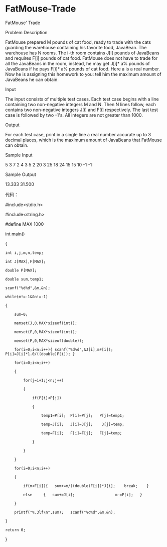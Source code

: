 # FatMouse-Trade

FatMouse' Trade

Problem Description

FatMouse prepared M pounds of cat food, ready to trade with the cats guarding the warehouse containing his favorite food, JavaBean.
The warehouse has N rooms. The i-th room contains J[i] pounds of JavaBeans and requires F[i] pounds of cat food. FatMouse does not have to trade for all the JavaBeans in the room, instead, he may get J[i]* a% pounds of JavaBeans if he pays F[i]* a% pounds of cat food. Here a is a real number. Now he is assigning this homework to you: tell him the maximum amount of JavaBeans he can obtain.


Input

The input consists of multiple test cases. Each test case begins with a line containing two non-negative integers M and N. Then N lines follow, each contains two non-negative integers J[i] and F[i] respectively. The last test case is followed by two -1's. All integers are not greater than 1000.


Output

For each test case, print in a single line a real number accurate up to 3 decimal places, which is the maximum amount of JavaBeans that FatMouse can obtain.


Sample Input

5 3 7 2 4 3 5 2 20 3 25 18 24 15 15 10 -1 -1


Sample Output

13.333 31.500

代码：

#include<stdio.h>

#include<string.h>

#define MAX 1000

int main()

{

    int i,j,m,n,temp;
    
    int J[MAX],F[MAX];
    
    double P[MAX];
    
    double sum,temp1;
    
    scanf("%d%d",&m,&n);
    
    while(m!=-1&&n!=-1)
    
    {
   
        sum=0;
        
        memset(J,0,MAX*sizeof(int));
        
        memset(F,0,MAX*sizeof(int));
        
        memset(P,0,MAX*sizeof(double));
        
        for(i=0;i<n;i++){ scanf("%d%d",&J[i],&F[i]);   P[i]=J[i]*1.0/((double)F[i]); }    
        
        for(i=0;i<n;i++)        
        
        {
        
            for(j=i+1;j<n;j++)
            
            {
            
                if(P[i]<P[j])
                
                {
                
                    temp1=P[i];  P[i]=P[j];   P[j]=temp1;
                    
                    temp=J[i];   J[i]=J[j];    J[j]=temp;
                    
                    temp=F[i];   F[i]=F[j];   F[j]=temp;
                    
                }
                
            }
            
        }
        
        for(i=0;i<n;i++)
        
        {
        
            if(m<F[i]){   sum+=m/((double)F[i])*J[i];    break;    }
            
            else     {   sum+=J[i];                  m-=F[i];   }
                       
        }
        
        printf("%.3lf\n",sum);   scanf("%d%d",&m,&n);    
        
    }
    
    return 0;
    
}
